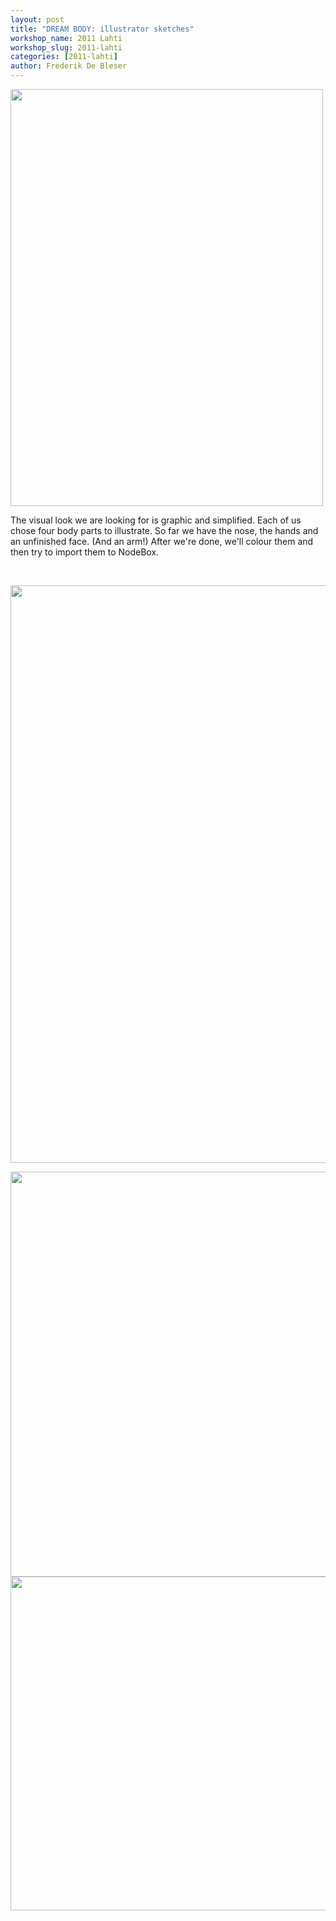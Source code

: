```yaml
---
layout: post
title: "DREAM BODY: illustrator sketches"
workshop_name: 2011 Lahti
workshop_slug: 2011-lahti
categories: [2011-lahti]
author: Frederik De Bleser
---
```

<a rel="attachment wp-att-199" href="http://workshops.nodebox.net/2011-3/?attachment_id=199"><img class="alignnone size-full wp-image-199" src="http://workshops.nodebox.net/2011-3/wp-content/uploads/2011/06/tumblr_l691f7G3gH1qz6f9yo1_500.jpg" alt="" width="500" height="667" /></a>

The visual look we are looking for is graphic and simplified. Each of us chose four body parts to illustrate. So far we have the nose, the hands
and an unfinished face. (And an arm!) After we're done, we'll colour them and then try to import them to NodeBox.

&#xA0;

<a rel="attachment wp-att-198" href="http://workshops.nodebox.net/2011-3/?attachment_id=198"><img class="alignnone size-full wp-image-198" src="http://workshops.nodebox.net/2011-3/wp-content/uploads/2011/06/Screen-shot-2011-06-01-at-3.09.45-PM.png" alt="" width="759" height="924" /></a>

<a rel="attachment wp-att-198" href="http://workshops.nodebox.net/2011-3/?attachment_id=198"></a><a rel="attachment wp-att-197" href="http://workshops.nodebox.net/2011-3/?attachment_id=197"><img class="alignnone size-full wp-image-197" src="http://workshops.nodebox.net/2011-3/wp-content/uploads/2011/06/Screen-shot-2011-06-01-at-3.07.44-PM.png" alt="" width="890" height="648" /></a><a rel="attachment wp-att-196" href="http://workshops.nodebox.net/2011-3/?attachment_id=196"><img class="alignnone size-large wp-image-196" src="http://workshops.nodebox.net/2011-3/wp-content/uploads/2011/06/Screen-shot-2011-06-01-at-3.05.10-PM-950x534.png" alt="" width="950" height="534" /></a>
